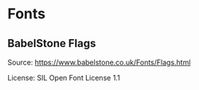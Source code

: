 # Fonts

## BabelStone Flags

Source: https://www.babelstone.co.uk/Fonts/Flags.html

License: SIL Open Font License 1.1
